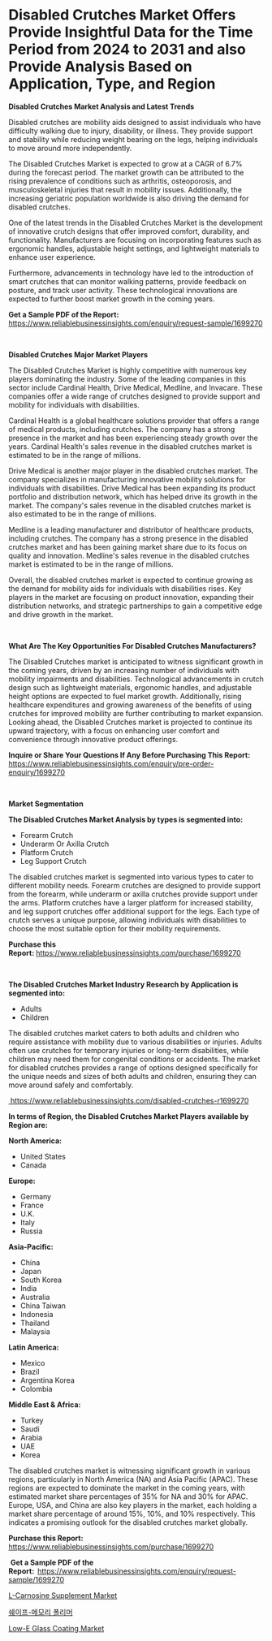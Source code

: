 <p><h1>Disabled Crutches Market Offers Provide Insightful Data for the Time Period from 2024 to 2031 and also Provide Analysis Based on Application, Type, and Region</h1></p><p><strong>Disabled Crutches Market Analysis and Latest Trends</strong></p>
<p><p>Disabled crutches are mobility aids designed to assist individuals who have difficulty walking due to injury, disability, or illness. They provide support and stability while reducing weight bearing on the legs, helping individuals to move around more independently.</p><p>The Disabled Crutches Market is expected to grow at a CAGR of 6.7% during the forecast period. The market growth can be attributed to the rising prevalence of conditions such as arthritis, osteoporosis, and musculoskeletal injuries that result in mobility issues. Additionally, the increasing geriatric population worldwide is also driving the demand for disabled crutches.</p><p>One of the latest trends in the Disabled Crutches Market is the development of innovative crutch designs that offer improved comfort, durability, and functionality. Manufacturers are focusing on incorporating features such as ergonomic handles, adjustable height settings, and lightweight materials to enhance user experience.</p><p>Furthermore, advancements in technology have led to the introduction of smart crutches that can monitor walking patterns, provide feedback on posture, and track user activity. These technological innovations are expected to further boost market growth in the coming years.</p></p>
<p><strong>Get a Sample PDF of the Report:&nbsp;</strong> <a href="https://www.reliablebusinessinsights.com/enquiry/request-sample/1699270">https://www.reliablebusinessinsights.com/enquiry/request-sample/1699270</a></p>
<p>&nbsp;</p>
<p><strong>Disabled Crutches Major Market Players</strong></p>
<p><p>The Disabled Crutches Market is highly competitive with numerous key players dominating the industry. Some of the leading companies in this sector include Cardinal Health, Drive Medical, Medline, and Invacare. These companies offer a wide range of crutches designed to provide support and mobility for individuals with disabilities. </p><p>Cardinal Health is a global healthcare solutions provider that offers a range of medical products, including crutches. The company has a strong presence in the market and has been experiencing steady growth over the years. Cardinal Health's sales revenue in the disabled crutches market is estimated to be in the range of millions.</p><p>Drive Medical is another major player in the disabled crutches market. The company specializes in manufacturing innovative mobility solutions for individuals with disabilities. Drive Medical has been expanding its product portfolio and distribution network, which has helped drive its growth in the market. The company's sales revenue in the disabled crutches market is also estimated to be in the range of millions.</p><p>Medline is a leading manufacturer and distributor of healthcare products, including crutches. The company has a strong presence in the disabled crutches market and has been gaining market share due to its focus on quality and innovation. Medline's sales revenue in the disabled crutches market is estimated to be in the range of millions.</p><p>Overall, the disabled crutches market is expected to continue growing as the demand for mobility aids for individuals with disabilities rises. Key players in the market are focusing on product innovation, expanding their distribution networks, and strategic partnerships to gain a competitive edge and drive growth in the market.</p></p>
<p>&nbsp;</p>
<p><strong>What Are The Key Opportunities For Disabled Crutches Manufacturers?</strong></p>
<p><p>The Disabled Crutches market is anticipated to witness significant growth in the coming years, driven by an increasing number of individuals with mobility impairments and disabilities. Technological advancements in crutch design such as lightweight materials, ergonomic handles, and adjustable height options are expected to fuel market growth. Additionally, rising healthcare expenditures and growing awareness of the benefits of using crutches for improved mobility are further contributing to market expansion. Looking ahead, the Disabled Crutches market is projected to continue its upward trajectory, with a focus on enhancing user comfort and convenience through innovative product offerings.</p></p>
<p><strong>Inquire or Share Your Questions If Any Before Purchasing This Report:</strong> <a href="https://www.reliablebusinessinsights.com/enquiry/pre-order-enquiry/1699270">https://www.reliablebusinessinsights.com/enquiry/pre-order-enquiry/1699270</a></p>
<p>&nbsp;</p>
<p><strong>Market Segmentation</strong></p>
<p><strong>The Disabled Crutches Market Analysis by types is segmented into:</strong></p>
<p><ul><li>Forearm Crutch</li><li>Underarm Or Axilla Crutch</li><li>Platform Crutch</li><li>Leg Support Crutch</li></ul></p>
<p><p>The disabled crutches market is segmented into various types to cater to different mobility needs. Forearm crutches are designed to provide support from the forearm, while underarm or axilla crutches provide support under the arms. Platform crutches have a larger platform for increased stability, and leg support crutches offer additional support for the legs. Each type of crutch serves a unique purpose, allowing individuals with disabilities to choose the most suitable option for their mobility requirements.</p></p>
<p><strong>Purchase this Report:&nbsp;</strong><a href="https://www.reliablebusinessinsights.com/purchase/1699270">https://www.reliablebusinessinsights.com/purchase/1699270</a></p>
<p>&nbsp;</p>
<p><strong>The Disabled Crutches Market Industry Research by Application is segmented into:</strong></p>
<p><ul><li>Adults</li><li>Children</li></ul></p>
<p><p>The disabled crutches market caters to both adults and children who require assistance with mobility due to various disabilities or injuries. Adults often use crutches for temporary injuries or long-term disabilities, while children may need them for congenital conditions or accidents. The market for disabled crutches provides a range of options designed specifically for the unique needs and sizes of both adults and children, ensuring they can move around safely and comfortably.</p></p>
<p><a href="https://www.reliablebusinessinsights.com/disabled-crutches-r1699270">&nbsp;https://www.reliablebusinessinsights.com/disabled-crutches-r1699270</a></p>
<p><strong>In terms of Region, the Disabled Crutches Market Players available by Region are:</strong></p>
<p>
    <p> <strong> North America: </strong>
        <ul>
            <li>United States</li>
            <li>Canada</li>
        </ul>
        </p> 
    <p> <strong> Europe: </strong>
        <ul>
            <li>Germany</li>
            <li>France</li>
            <li>U.K.</li>
            <li>Italy</li>
            <li>Russia</li>
        </ul>
        </p> 
    <p> <strong> Asia-Pacific: </strong>
        <ul>
            <li>China</li>
            <li>Japan</li>
            <li>South Korea</li>
            <li>India</li>
            <li>Australia</li>
            <li>China Taiwan</li>
            <li>Indonesia</li>
            <li>Thailand</li>
            <li>Malaysia</li>
        </ul>
        </p> 
    <p> <strong> Latin America: </strong>
        <ul>
            <li>Mexico</li>
            <li>Brazil</li>
            <li>Argentina Korea</li>
            <li>Colombia</li>
        </ul>
        </p> 
    <p> <strong> Middle East & Africa: </strong>
        <ul>
            <li>Turkey</li>
            <li>Saudi</li>
            <li>Arabia</li>
            <li>UAE</li>
            <li>Korea</li>
        </ul>
    </p>
    </p>
<p><p>The disabled crutches market is witnessing significant growth in various regions, particularly in North America (NA) and Asia Pacific (APAC). These regions are expected to dominate the market in the coming years, with estimated market share percentages of 35% for NA and 30% for APAC. Europe, USA, and China are also key players in the market, each holding a market share percentage of around 15%, 10%, and 10% respectively. This indicates a promising outlook for the disabled crutches market globally.</p></p>
<p><strong>Purchase this Report: </strong><a href="https://www.reliablebusinessinsights.com/purchase/1699270">https://www.reliablebusinessinsights.com/purchase/1699270</a></p>
<p>&nbsp;<strong>Get a Sample PDF of the Report:&nbsp;&nbsp;</strong><a href="https://www.reliablebusinessinsights.com/enquiry/request-sample/1699270">https://www.reliablebusinessinsights.com/enquiry/request-sample/1699270</a></p>
<p><strong></strong></p>
<p><p><a href="https://github.com/lylyparadise/Market-Research-Report-List-3/blob/main/l-carnosine-supplement-market.md">L-Carnosine Supplement Market</a></p><p><a href="https://github.com/AnthonyWratten/Market-Research-Report-List-1/blob/main/5242999146522.md">쉐이프-메모리 폴리머</a></p><p><a href="https://github.com/johnbach50/Market-Research-Report-List-3/blob/main/low-e-glass-coating-market.md">Low-E Glass Coating Market</a></p></p>